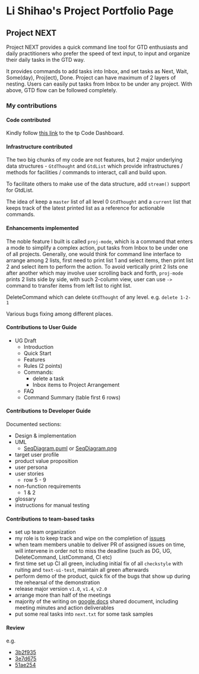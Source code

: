 # Li Shihao's Project Portfolio Page

## Project NEXT
Project NEXT provides a quick command line tool for GTD enthusiasts and daily practitioners who prefer the speed of text input,
to input and organize their daily tasks in the GTD way.

It provides commands to add tasks into Inbox, and set tasks as Next, Wait, Some(day), Proj(ect), Done. Project can have maximum of 2 layers of nesting. Users can easily put tasks from Inbox to be under any project. With above, GTD flow can be followed completely.

### My contributions 

#### Code contributed 
Kindly follow [this link](https://nus-tic4001-ay2122s1.github.io/tp-dashboard/?search=&sort=groupTitle&sortWithin=title&timeframe=commit&mergegroup=&groupSelect=groupByRepos&breakdown=true&checkedFileTypes=docs~functional-code~test-code~other&since=2021-09-17&tabOpen=true&tabType=authorship&tabAuthor=l-shihao&tabRepo=AY2122S1-TIC4001-F18-3%2Ftp%5Bmaster%5D&authorshipIsMergeGroup=false&authorshipFileTypes=docs~functional-code~test-code&authorshipIsBinaryFileTypeChecked=false) to the tp Code Dashboard.

#### Infrastructure contributed
The two big chunks of my code are not features, but 2 major underlying data structures - `GtdThought` and `GtdList` which provide infrastructures / methods for facilities / commands to interact, call and build upon.

To facilitate others to make use of the data structure, add `stream()` support for GtdList.

The idea of keep a `master` list of all level 0 `GtdThought` and a `current` list that keeps track of the latest printed list as a reference for actionable commands.


#### Enhancements implemented

The noble feature I built is called `proj-mode`, which is a command that enters a mode to simplify a complex action, put tasks from Inbox to be under one of all projects. Generally, one would think for command line interface to arrange among 2 lists, first need to print list 1 and select items, then print list 2 and select item to perform the action. To avoid vertically print 2 lists one after another which may involve user scrolling back and forth, `proj-mode` prints 2 lists side by side, with such 2-column view, user can use `->` command to transfer items from left list to right list.

DeleteCommand which can delete `GtdThought` of any level. e.g. `delete 1-2-1`

Various bugs fixing among different places.

#### Contributions to User Guide
- UG Draft
  - Introduction
  - Quick Start
  - Features
  - Rules (2 points)
  - Commands: 
    - delete a task
    - Inbox items to Project Arrangement
  - FAQ
  - Command Summary (table first 6 rows)


#### Contributions to Developer Guide
Documented sections:
- Design & implementation
- UML
  - [SeqDiagram.puml](https://github.com/AY2122S1-TIC4001-F18-3/tp/blob/master/docs/pic/SeqDiagram.puml) or [SeqDiagram.png](https://github.com/AY2122S1-TIC4001-F18-3/tp/blob/master/docs/pic/SeqDiagram.png)
- target user profile
- product value proposition
- user persona
- user stories
  - row 5 - 9
- non-function requirements 
  - 1 & 2
- glossary
- instructions for manual testing 

#### Contributions to team-based tasks
+ set up team organization 
+ my role is to keep track and wipe on the completion of [issues](https://github.com/AY2122S1-TIC4001-F18-3/tp/issues?q=is%3Aissue+is%3Aclosed)
+ when team members unable to deliver PR of assigned issues on time, will intervene in order not to miss the deadline (such as DG, UG, DeleteCommand, ListCommand, CI etc)
+ first time set up CI all green, including initial fix of all `checkstyle` with ruiting and `text-ui-test`, maintain all green afterwards
+ perform demo of the product, quick fix of the bugs that show up during the rehearsal of the demonstration
+ release major version `v1.0`, `v1.4`, `v2.0`
+ arrange more than half of the meetings
+ majority of the writing on [google docs](https://docs.google.com/document/d/1VIJ82_uYj_6vg6yAU3R6hSfGvMCJIGGmnv1DLWzPNLA/edit?usp=sharing) shared document, including meeting minutes and action deliverables
+ put some real tasks into `next.txt` for some task samples


#### Review
e.g.
+ [3b2f935](https://github.com/AY2122S1-TIC4001-F18-3/tp/commit/3b2f93500a50e83b8836c605cfa727b85d980074)
+ [3e7d675](https://github.com/AY2122S1-TIC4001-F18-3/tp/commit/3e7d675ebdcdb402b72ba0c57c390b88ccf29332)
+ [51ae254](https://github.com/AY2122S1-TIC4001-F18-3/tp/commit/51ae254afcd481994e94170f6f744ccb3cac4dc6)
